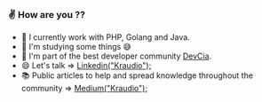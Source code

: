 ### :v: How are you ?? 

- :yellow_heart:  I currently work with PHP, Golang and Java.
- 🌱  I'm studying some things :sweat_smile:
- 👯  I'm part of the best developer community [DevCia](https://github.com/DevCia).
- :smile:  Let's talk => [Linkedin("Kraudio");](https://www.linkedin.com/in/claudio-silva-junior-12aba9158/)
- :books:  Public articles to help and spread knowledge throughout the community => [Medium("Kraudio");](https://medium.com/@claudio.199644)
